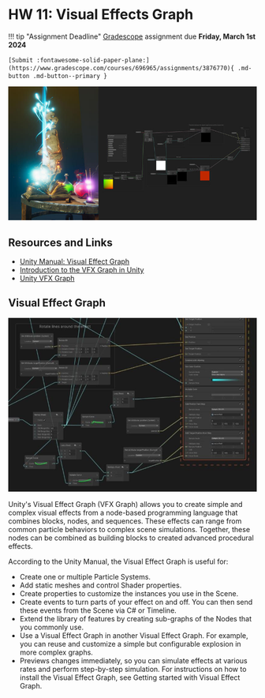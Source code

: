 # HW 11: Visual Effects Graph

!!! tip "Assignment Deadline"
    [Gradescope](https://www.gradescope.com/) assignment due **Friday, March 1st 2024**

    [Submit :fontawesome-solid-paper-plane:](https://www.gradescope.com/courses/696965/assignments/3876770){ .md-button .md-button--primary }

![Image title](../Labs/VFX%20Graph%20Shader%20Graph.jpg)

## Resources and Links
* [Unity Manual: Visual Effect Graph](https://docs.unity3d.com/Packages/com.unity.visualeffectgraph@12.0/manual/index.html)
* [Introduction to the VFX Graph in Unity](https://unity.com/how-to/introduction-vfx-graph-unity)
* [Unity VFX Graph](https://www.youtube.com/watch?v=7bMOhNUA1bI&list=PLpPd_BKEUoYhN8CiOoNLTSVh-7U5yjg3n&ab_channel=GabrielAguiarProd.)

## Visual Effect Graph

![Image title](../Labs/vfx1.jpeg)

Unity's Visual Effect Graph (VFX Graph) allows you to create simple and complex visual effects from a node-based programming language that combines blocks, nodes, and sequences. These effects can range from common particle behaviors to complex scene simulations. Together, these nodes can be combined as building blocks to created advanced procedural effects. 


According to the Unity Manual, the Visual Effect Graph is useful for:

* Create one or multiple Particle Systems.
* Add static meshes and control Shader properties.
* Create properties to customize the instances you use in the Scene.
* Create events to turn parts of your effect on and off. You can then send these events from the Scene via C# or Timeline.
* Extend the library of features by creating sub-graphs of the Nodes that you commonly use.
* Use a Visual Effect Graph in another Visual Effect Graph. For example, you can reuse and customize a simple but configurable explosion in more complex graphs.
* Previews changes immediately, so you can simulate effects at various rates and perform step-by-step simulation. For instructions on how to install the Visual Effect Graph, see Getting started with Visual Effect Graph.
